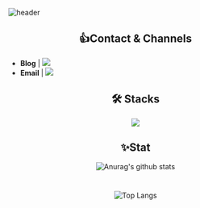 ![header](https://capsule-render.vercel.app/api?type=Waving&color=A6B8C4&height=300&section=header&text=Hansu%20Kim&fontSize=90&animation=blinking&fontColor=E9EDF1)

## <div align=center> :+1:Contact & Channels </div>

<div align=left>

* **Blog** | <a href="https://www.notion.so/s-Development-Notes-27c5c3e718784987b554aecef5186fbc" target="_blank"><img src="https://img.shields.io/badge/Notion-000000?style=flat-square&logo=Notion&logoColor=white"/></a>
* **Email** | <img src="https://img.shields.io/badge/shn813@naver.com-03C75A?style=flat-square&logo=Naver&logoColor=white"/></a>

</div>


## <div align=center> :hammer_and_wrench: Stacks </div>

<div align=center>

<img src="https://img.shields.io/badge/JAVA-007396?style=flat-square&logo=java&logoColor=white"/></a> 

</div>

## <div align=center> ✨Stat </div>

<div align=center>

![Anurag's github stats](https://github-readme-stats.vercel.app/api?username=Hansu813&show_icons=true&theme=nord)

#

![Top Langs](https://github-readme-stats.vercel.app/api/top-langs/?username=Hansu813&layout=compact&theme=nord)

</div>
